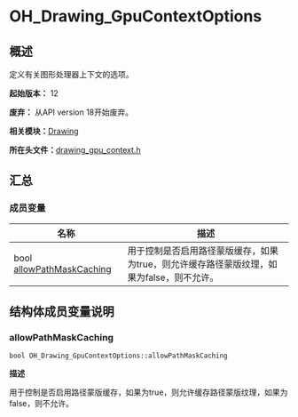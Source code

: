 # OH_Drawing_GpuContextOptions


## 概述

定义有关图形处理器上下文的选项。

**起始版本：** 12

**废弃：** 从API version 18开始废弃。

**相关模块：**[Drawing](_drawing.md)

**所在头文件：**[drawing_gpu_context.h](drawing__gpu__context_8h.md)

## 汇总


### 成员变量

| 名称 | 描述 | 
| -------- | -------- |
| bool [allowPathMaskCaching](#allowpathmaskcaching) | 用于控制是否启用路径蒙版缓存，如果为true，则允许缓存路径蒙版纹理，如果为false，则不允许。 | 


## 结构体成员变量说明


### allowPathMaskCaching

```
bool OH_Drawing_GpuContextOptions::allowPathMaskCaching
```

**描述**

用于控制是否启用路径蒙版缓存，如果为true，则允许缓存路径蒙版纹理，如果为false，则不允许。
